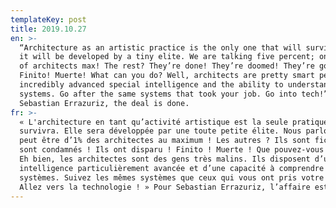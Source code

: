 ```yaml
---
templateKey: post
title: 2019.10.27
en: >-
  “Architecture as an artistic practice is the only one that will survive, and
  it will be developed by a tiny elite. We are talking five percent; one percent
  of architects max! The rest? They’re done! They’re doomed! They’re gone!
  Finito! Muerte! What can you do? Well, architects are pretty smart people with
  incredibly advanced special intelligence and the ability to understand
  systems. Go after the same systems that took your job. Go into tech!” For
  Sebastian Errazuriz, the deal is done.
fr: >-
  « L'architecture en tant qu’activité artistique est la seule pratique qui
  survivra. Elle sera développée par une toute petite élite. Nous parlons de 5%,
  peut être d’1% des architectes au maximum ! Les autres ? Ils sont fichus ! Ils
  sont condamnés ! Ils ont disparu ! Finito ! Muerte ! Que pouvez-vous faire ?
  Eh bien, les architectes sont des gens très malins. Ils disposent d’une
  intelligence particulièrement avancée et d’une capacité à comprendre les
  systèmes. Suivez les mêmes systèmes que ceux qui vous ont pris votre travail.
  Allez vers la technologie ! » Pour Sebastian Errazuriz, l’affaire est réglée.
---
```


